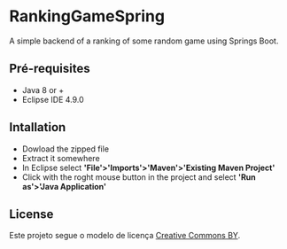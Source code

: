 # RankingGameSpring
A simple backend of a ranking of some random game using Springs Boot.


## Pré-requisites
* Java 8 or +
* Eclipse IDE 4.9.0

## Intallation
* Dowload the zipped file
* Extract it somewhere
* In Eclipse select __'File'>'Imports'>'Maven'>'Existing Maven Project'__
* Click with the roght mouse button in the project and select __'Run as'>'Java Application'__

## License
Este projeto segue o modelo de licença [Creative Commons BY](https://br.creativecommons.org/licencas/).
